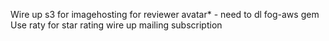 
Wire up s3 for imagehosting for reviewer avatar* - need to dl fog-aws gem
Use raty for star rating
wire up mailing subscription
